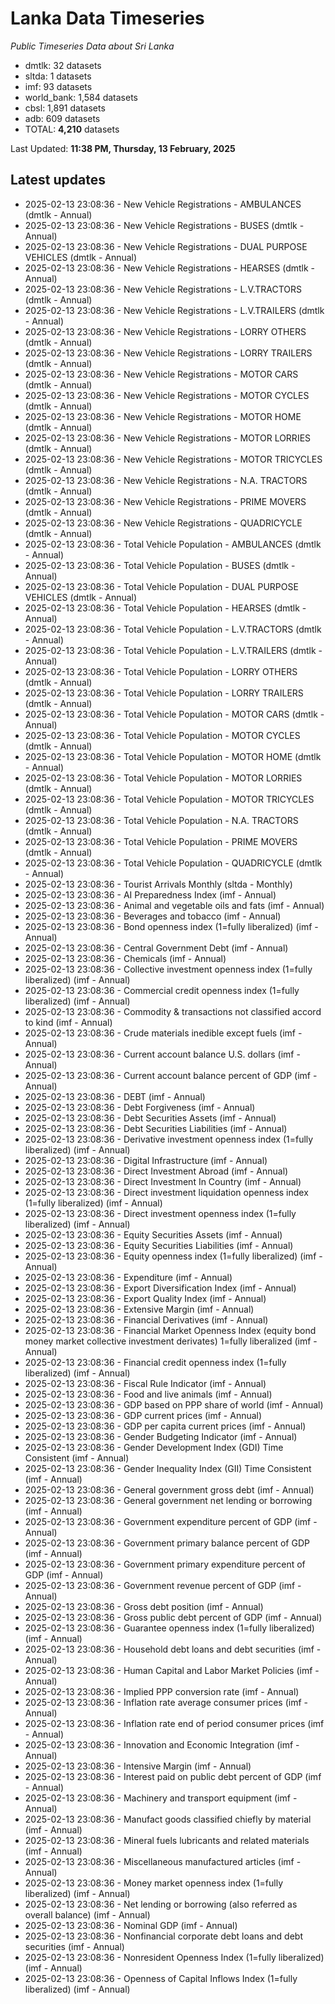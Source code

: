 # Lanka Data Timeseries
*Public Timeseries Data about Sri Lanka*

* dmtlk: 32 datasets
* sltda: 1 datasets
* imf: 93 datasets
* world_bank: 1,584 datasets
* cbsl: 1,891 datasets
* adb: 609 datasets
* TOTAL: **4,210** datasets

Last Updated: **11:38 PM, Thursday, 13 February, 2025**

## Latest updates

* 2025-02-13 23:08:36 - New Vehicle Registrations - AMBULANCES (dmtlk - Annual)
* 2025-02-13 23:08:36 - New Vehicle Registrations - BUSES (dmtlk - Annual)
* 2025-02-13 23:08:36 - New Vehicle Registrations - DUAL PURPOSE VEHICLES (dmtlk - Annual)
* 2025-02-13 23:08:36 - New Vehicle Registrations - HEARSES (dmtlk - Annual)
* 2025-02-13 23:08:36 - New Vehicle Registrations - L.V.TRACTORS (dmtlk - Annual)
* 2025-02-13 23:08:36 - New Vehicle Registrations - L.V.TRAILERS (dmtlk - Annual)
* 2025-02-13 23:08:36 - New Vehicle Registrations - LORRY OTHERS (dmtlk - Annual)
* 2025-02-13 23:08:36 - New Vehicle Registrations - LORRY TRAILERS (dmtlk - Annual)
* 2025-02-13 23:08:36 - New Vehicle Registrations - MOTOR CARS (dmtlk - Annual)
* 2025-02-13 23:08:36 - New Vehicle Registrations - MOTOR CYCLES (dmtlk - Annual)
* 2025-02-13 23:08:36 - New Vehicle Registrations - MOTOR HOME (dmtlk - Annual)
* 2025-02-13 23:08:36 - New Vehicle Registrations - MOTOR LORRIES (dmtlk - Annual)
* 2025-02-13 23:08:36 - New Vehicle Registrations - MOTOR TRICYCLES (dmtlk - Annual)
* 2025-02-13 23:08:36 - New Vehicle Registrations - N.A. TRACTORS (dmtlk - Annual)
* 2025-02-13 23:08:36 - New Vehicle Registrations - PRIME MOVERS (dmtlk - Annual)
* 2025-02-13 23:08:36 - New Vehicle Registrations - QUADRICYCLE (dmtlk - Annual)
* 2025-02-13 23:08:36 - Total Vehicle Population - AMBULANCES (dmtlk - Annual)
* 2025-02-13 23:08:36 - Total Vehicle Population - BUSES (dmtlk - Annual)
* 2025-02-13 23:08:36 - Total Vehicle Population - DUAL PURPOSE VEHICLES (dmtlk - Annual)
* 2025-02-13 23:08:36 - Total Vehicle Population - HEARSES (dmtlk - Annual)
* 2025-02-13 23:08:36 - Total Vehicle Population - L.V.TRACTORS (dmtlk - Annual)
* 2025-02-13 23:08:36 - Total Vehicle Population - L.V.TRAILERS (dmtlk - Annual)
* 2025-02-13 23:08:36 - Total Vehicle Population - LORRY OTHERS (dmtlk - Annual)
* 2025-02-13 23:08:36 - Total Vehicle Population - LORRY TRAILERS (dmtlk - Annual)
* 2025-02-13 23:08:36 - Total Vehicle Population - MOTOR CARS (dmtlk - Annual)
* 2025-02-13 23:08:36 - Total Vehicle Population - MOTOR CYCLES (dmtlk - Annual)
* 2025-02-13 23:08:36 - Total Vehicle Population - MOTOR HOME (dmtlk - Annual)
* 2025-02-13 23:08:36 - Total Vehicle Population - MOTOR LORRIES (dmtlk - Annual)
* 2025-02-13 23:08:36 - Total Vehicle Population - MOTOR TRICYCLES (dmtlk - Annual)
* 2025-02-13 23:08:36 - Total Vehicle Population - N.A. TRACTORS (dmtlk - Annual)
* 2025-02-13 23:08:36 - Total Vehicle Population - PRIME MOVERS (dmtlk - Annual)
* 2025-02-13 23:08:36 - Total Vehicle Population - QUADRICYCLE (dmtlk - Annual)
* 2025-02-13 23:08:36 - Tourist Arrivals Monthly (sltda - Monthly)
* 2025-02-13 23:08:36 - AI Preparedness Index (imf - Annual)
* 2025-02-13 23:08:36 - Animal and vegetable oils and fats (imf - Annual)
* 2025-02-13 23:08:36 - Beverages and tobacco (imf - Annual)
* 2025-02-13 23:08:36 - Bond openness index (1=fully liberalized) (imf - Annual)
* 2025-02-13 23:08:36 - Central Government Debt (imf - Annual)
* 2025-02-13 23:08:36 - Chemicals (imf - Annual)
* 2025-02-13 23:08:36 - Collective investment openness index (1=fully liberalized) (imf - Annual)
* 2025-02-13 23:08:36 - Commercial credit openness index (1=fully liberalized) (imf - Annual)
* 2025-02-13 23:08:36 - Commodity & transactions not classified accord to kind (imf - Annual)
* 2025-02-13 23:08:36 - Crude materials inedible except fuels (imf - Annual)
* 2025-02-13 23:08:36 - Current account balance U.S. dollars (imf - Annual)
* 2025-02-13 23:08:36 - Current account balance percent of GDP (imf - Annual)
* 2025-02-13 23:08:36 - DEBT (imf - Annual)
* 2025-02-13 23:08:36 - Debt Forgiveness (imf - Annual)
* 2025-02-13 23:08:36 - Debt Securities Assets (imf - Annual)
* 2025-02-13 23:08:36 - Debt Securities Liabilities (imf - Annual)
* 2025-02-13 23:08:36 - Derivative investment openness index (1=fully liberalized) (imf - Annual)
* 2025-02-13 23:08:36 - Digital Infrastructure (imf - Annual)
* 2025-02-13 23:08:36 - Direct Investment Abroad (imf - Annual)
* 2025-02-13 23:08:36 - Direct Investment In Country (imf - Annual)
* 2025-02-13 23:08:36 - Direct investment liquidation openness index (1=fully liberalized) (imf - Annual)
* 2025-02-13 23:08:36 - Direct investment openness index (1=fully liberalized) (imf - Annual)
* 2025-02-13 23:08:36 - Equity Securities Assets (imf - Annual)
* 2025-02-13 23:08:36 - Equity Securities Liabilities (imf - Annual)
* 2025-02-13 23:08:36 - Equity openness index (1=fully liberalized) (imf - Annual)
* 2025-02-13 23:08:36 - Expenditure (imf - Annual)
* 2025-02-13 23:08:36 - Export Diversification Index (imf - Annual)
* 2025-02-13 23:08:36 - Export Quality Index (imf - Annual)
* 2025-02-13 23:08:36 - Extensive Margin (imf - Annual)
* 2025-02-13 23:08:36 - Financial Derivatives (imf - Annual)
* 2025-02-13 23:08:36 - Financial Market Openness Index (equity bond money market collective investment derivates) 1=fully liberalized (imf - Annual)
* 2025-02-13 23:08:36 - Financial credit openness index (1=fully liberalized) (imf - Annual)
* 2025-02-13 23:08:36 - Fiscal Rule Indicator (imf - Annual)
* 2025-02-13 23:08:36 - Food and live animals (imf - Annual)
* 2025-02-13 23:08:36 - GDP based on PPP share of world (imf - Annual)
* 2025-02-13 23:08:36 - GDP current prices (imf - Annual)
* 2025-02-13 23:08:36 - GDP per capita current prices (imf - Annual)
* 2025-02-13 23:08:36 - Gender Budgeting Indicator (imf - Annual)
* 2025-02-13 23:08:36 - Gender Development Index (GDI) Time Consistent (imf - Annual)
* 2025-02-13 23:08:36 - Gender Inequality Index (GII) Time Consistent (imf - Annual)
* 2025-02-13 23:08:36 - General government gross debt (imf - Annual)
* 2025-02-13 23:08:36 - General government net lending or borrowing (imf - Annual)
* 2025-02-13 23:08:36 - Government expenditure percent of GDP (imf - Annual)
* 2025-02-13 23:08:36 - Government primary balance percent of GDP (imf - Annual)
* 2025-02-13 23:08:36 - Government primary expenditure percent of GDP (imf - Annual)
* 2025-02-13 23:08:36 - Government revenue percent of GDP (imf - Annual)
* 2025-02-13 23:08:36 - Gross debt position (imf - Annual)
* 2025-02-13 23:08:36 - Gross public debt percent of GDP (imf - Annual)
* 2025-02-13 23:08:36 - Guarantee openness index (1=fully liberalized) (imf - Annual)
* 2025-02-13 23:08:36 - Household debt loans and debt securities (imf - Annual)
* 2025-02-13 23:08:36 - Human Capital and Labor Market Policies (imf - Annual)
* 2025-02-13 23:08:36 - Implied PPP conversion rate (imf - Annual)
* 2025-02-13 23:08:36 - Inflation rate average consumer prices (imf - Annual)
* 2025-02-13 23:08:36 - Inflation rate end of period consumer prices (imf - Annual)
* 2025-02-13 23:08:36 - Innovation and Economic Integration (imf - Annual)
* 2025-02-13 23:08:36 - Intensive Margin (imf - Annual)
* 2025-02-13 23:08:36 - Interest paid on public debt percent of GDP (imf - Annual)
* 2025-02-13 23:08:36 - Machinery and transport equipment (imf - Annual)
* 2025-02-13 23:08:36 - Manufact goods classified chiefly by material (imf - Annual)
* 2025-02-13 23:08:36 - Mineral fuels lubricants and related materials (imf - Annual)
* 2025-02-13 23:08:36 - Miscellaneous manufactured articles (imf - Annual)
* 2025-02-13 23:08:36 - Money market openness index (1=fully liberalized) (imf - Annual)
* 2025-02-13 23:08:36 - Net lending or borrowing (also referred as overall balance) (imf - Annual)
* 2025-02-13 23:08:36 - Nominal GDP (imf - Annual)
* 2025-02-13 23:08:36 - Nonfinancial corporate debt loans and debt securities (imf - Annual)
* 2025-02-13 23:08:36 - Nonresident Openness Index (1=fully liberalized) (imf - Annual)
* 2025-02-13 23:08:36 - Openness of Capital Inflows Index (1=fully liberalized) (imf - Annual)